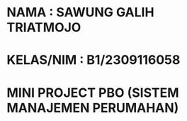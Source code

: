 # NAMA : SAWUNG GALIH TRIATMOJO
# KELAS/NIM : B1/2309116058
# MINI PROJECT PBO (SISTEM MANAJEMEN PERUMAHAN)
